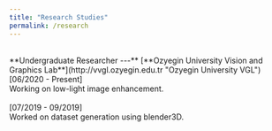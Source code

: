 ```yaml
---
title: "Research Studies"
permalink: /research
---
```

<br/>
**Undergraduate Researcher ---** [**Ozyegin University Vision and Graphics Lab**](http://vvgl.ozyegin.edu.tr "Ozyegin University VGL")
<br/>[06/2020 - Present]<br/>
Working on low-light image enhancement.
<br/>
<br/>[07/2019 - 09/2019]<br/>
Worked on dataset generation using blender3D.
